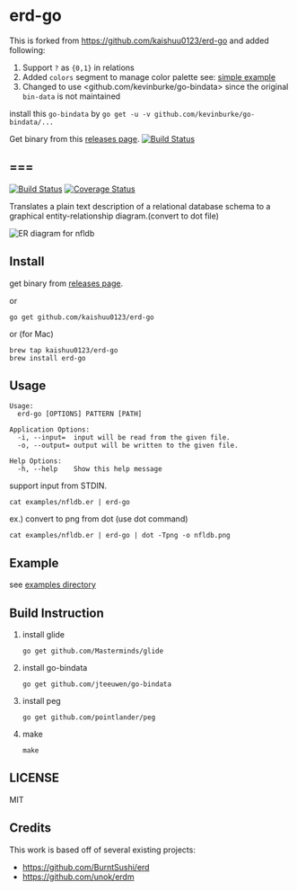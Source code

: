 # erd-go

This is forked from <https://github.com/kaishuu0123/erd-go> and added following:

1. Support `?` as `{0,1}` in relations
1. Added `colors` segment to manage color palette see: [simple example](https://github.com/ray-g/erd-go/blob/master/examples/simple.er#L8-L23)
1. Changed to use <github.com/kevinburke/go-bindata> since the original `bin-data` is not maintained

install this `go-bindata` by `go get -u -v github.com/kevinburke/go-bindata/...` 

Get binary from this [releases page](https://github.com/ray-g/erd-go/releases).  [![Build Status](https://travis-ci.org/ray-g/erd-go.svg?branch=master)](https://travis-ci.org/ray-g/erd-go)

## ===

[![Build Status](https://travis-ci.org/kaishuu0123/erd-go.svg?branch=master)](https://travis-ci.org/kaishuu0123/erd-go)
[![Coverage Status](https://coveralls.io/repos/github/kaishuu0123/erd-go/badge.svg)](https://coveralls.io/github/kaishuu0123/erd-go)

Translates a plain text description of a relational database schema to a graphical entity-relationship diagram.(convert to dot file)

![ER diagram for nfldb](https://github.com/kaishuu0123/erd-go/blob/master/examples/outputs/nfldb.png)

## Install

get binary from [releases page](https://github.com/kaishuu0123/erd-go/releases).

or 

```
go get github.com/kaishuu0123/erd-go
```

or (for Mac)

```
brew tap kaishuu0123/erd-go
brew install erd-go
```

## Usage

```
Usage:
  erd-go [OPTIONS] PATTERN [PATH]

Application Options:
  -i, --input=  input will be read from the given file.
  -o, --output= output will be written to the given file.

Help Options:
  -h, --help    Show this help message
```

support input from STDIN.

```
cat examples/nfldb.er | erd-go
```

ex.) convert to png from dot (use dot command)

```
cat examples/nfldb.er | erd-go | dot -Tpng -o nfldb.png
```

## Example

see [examples directory](https://github.com/kaishuu0123/erd-go/blob/master/examples)

## Build Instruction

1. install glide
    ```
    go get github.com/Masterminds/glide
    ```
1. install go-bindata
    ```
    go get github.com/jteeuwen/go-bindata
    ```
1. install peg
    ```
    go get github.com/pointlander/peg
    ```
1. make
    ```
    make
    ```

## LICENSE

MIT

## Credits
This work is based off of several existing projects:
* https://github.com/BurntSushi/erd
* https://github.com/unok/erdm

